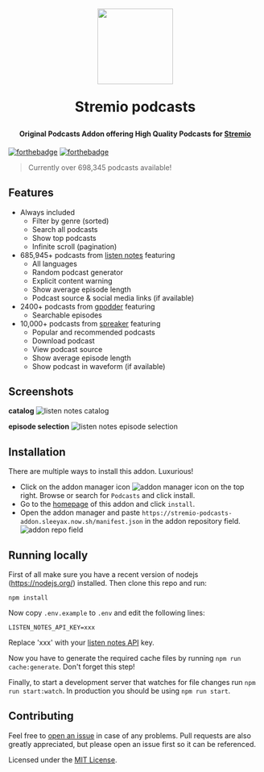 <h1 align="center">
  <img width="150" src="https://i.imgur.com/7UJTRkI.png" />
  <p>Stremio podcasts</p>
</h1>

<h4 align="center">Original Podcasts Addon offering High Quality Podcasts for <a href="https://www.stremio.com/" target="_blank">Stremio</a>
</h4>

[![forthebadge](https://forthebadge.com/images/badges/built-with-love.svg)](https://forthebadge.com) [![forthebadge](https://forthebadge.com/images/badges/for-you.svg)](https://forthebadge.com)

> Currently over ‭698,345‬ podcasts available!

## Features
* Always included
    * Filter by genre (sorted)
    * Search all podcasts
    * Show top podcasts
    * Infinite scroll (pagination)
* 685,945+ podcasts from [listen notes](https://www.listennotes.com/) featuring
    * All languages
    * Random podcast generator
    * Explicit content warning
    * Show average episode length
    * Podcast source & social media links (if available)
* 2400+ podcasts from [gpodder](https://www.gpodder.net/) featuring
    * Searchable episodes
* 10,000+ podcasts from [spreaker](https://www.spreaker.com/) featuring
    * Popular and recommended podcasts
    * Download podcast
    * View podcast source
    * Show average episode length
    * Show podcast in waveform (if available)

## Screenshots
**catalog**
![listen notes catalog](https://i.imgur.com/AGcNgNj.jpg)

**episode selection**
![listen notes episode selection](https://i.imgur.com/sNhsNND.jpg)

## Installation
There are multiple ways to install this addon. Luxurious!
* Click on the addon manager icon ![addon manager icon](https://i.imgur.com/oFBLNem.png) on the top right. Browse or search for `Podcasts` and click install. 
* Go to the [homepage](https://stremio-podcasts-addon.sleeyax.now.sh/) of this addon and click `install`.
* Open the addon manager and paste `https://stremio-podcasts-addon.sleeyax.now.sh/manifest.json` in the addon repository field.<br>
![addon repo field](https://i.imgur.com/RODMkww.png)

## Running locally
First of all make sure you have a recent version of nodejs (https://nodejs.org/) installed. Then clone this repo and run:
```
npm install
```
Now copy `.env.example` to `.env` and edit the following lines:
```
LISTEN_NOTES_API_KEY=xxx
```
Replace 'xxx' with your [listen notes API](https://www.listennotes.com/api/) key.

Now you have to generate the required cache files by running `npm run cache:generate`. Don't forget this step!

Finally, to start a development server that watches for file changes run `npm run start:watch`. In production you should be using `npm run start`.

## Contributing
Feel free to [open an issue](https://github.com/sleeyax/stremio-podcasts-addon/issues/new) in case of any problems. Pull requests are also greatly appreciated, but please open an issue first so it can be referenced.

Licensed under the [MIT License](https://mit-license.org/).
